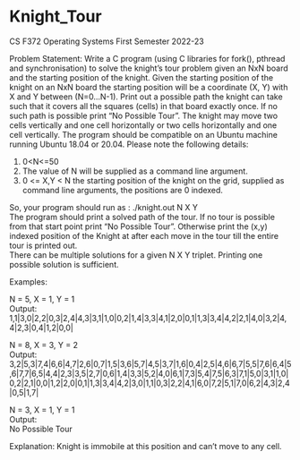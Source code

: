 # Knight_Tour

CS F372 Operating Systems
First Semester 2022-23

Problem Statement:
Write a C program (using C libraries for fork(), pthread and synchronisation) to solve the knight’s tour problem given an NxN board and the starting position of the knight. Given the starting position of the knight on an NxN board the starting position will be a coordinate (X, Y) with X and Y between (N=0…N-1). Print out a possible path the knight can take such that it covers all the squares (cells) in that board exactly once. If no such path is possible print “No Possible Tour”. The knight may move two cells vertically and one cell horizontally or two cells horizontally and one cell vertically. The program should be compatible on an Ubuntu machine running Ubuntu 18.04 or 20.04. Please note the following details:    
1. 0<N<=50   
2. The value of N will be supplied as a command line argument.   
3. 0 <= X,Y < N the starting position of the knight on the grid, supplied as command line arguments, the positions are 0 indexed.  

So, your program should run as : ./knight.out N X Y  
The program should print a solved path of the tour. If no tour is possible from that start point print “No Possible Tour”. Otherwise print the (x,y) indexed position of the Knight at after each move in the tour till the entire tour is printed out.  
There can be multiple solutions for a given N X Y triplet. Printing one possible solution is sufficient.      

Examples:    

N = 5, X = 1, Y = 1  
Output:  
1,1|3,0|2,2|0,3|2,4|4,3|3,1|1,0|0,2|1,4|3,3|4,1|2,0|0,1|1,3|3,4|4,2|2,1|4,0|3,2|4,4|2,3|0,4|1,2|0,0|
  
N = 8, X = 3, Y = 2  
Output:  
3,2|5,3|7,4|6,6|4,7|2,6|0,7|1,5|3,6|5,7|4,5|3,7|1,6|0,4|2,5|4,6|6,7|5,5|7,6|6,4|5,6|7,7|6,5|4,4|2,3|3,5|2,7|0,6|1,4|3,3|5,2|4,0|6,1|7,3|5,4|7,5|6,3|7,1|5,0|3,1|1,0|0,2|2,1|0,0|1,2|2,0|0,1|1,3|3,4|4,2|3,0|1,1|0,3|2,2|4,1|6,0|7,2|5,1|7,0|6,2|4,3|2,4|0,5|1,7|
  
N = 3, X = 1, Y = 1  
Output:  
No Possible Tour  

Explanation: Knight is immobile at this position and can’t move to any cell.
